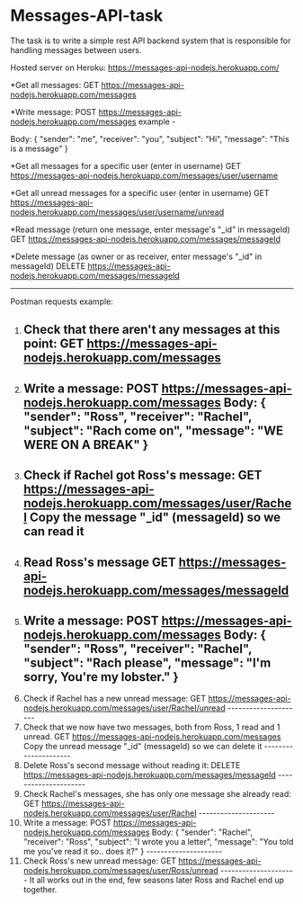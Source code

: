 # Messages-API-task
The task is to write a simple rest API backend system that is responsible for handling messages between users.

Hosted server on Heroku: https://messages-api-nodejs.herokuapp.com/

*Get all messages: 
GET https://messages-api-nodejs.herokuapp.com/messages

*Write message:
POST https://messages-api-nodejs.herokuapp.com/messages
example -

Body: { 
  "sender": "me",
  "receiver": "you",
  "subject": "Hi",
  "message": "This is a message" 
}

*Get all messages for a specific user (enter in username)
GET https://messages-api-nodejs.herokuapp.com/messages/user/username

*Get all unread messages for a specific user (enter in username)
GET https://messages-api-nodejs.herokuapp.com/messages/user/username/unread

*Read message (return one message, enter message's "_id" in messageId)
GET https://messages-api-nodejs.herokuapp.com/messages/messageId

*Delete message (as owner or as receiver, enter message's "_id" in messageId)
DELETE https://messages-api-nodejs.herokuapp.com/messages/messageId

-----------------------------------------------------------------------------
  
Postman requests example:
1. Check that there aren't any messages at this point:
    GET https://messages-api-nodejs.herokuapp.com/messages
    ---------------------
2. Write a message:
    POST https://messages-api-nodejs.herokuapp.com/messages
    Body:
    {
      "sender": "Ross",
      "receiver": "Rachel",
      "subject": "Rach come on",
      "message": "WE WERE ON A BREAK"
    }
    ---------------------
 3. Check if Rachel got Ross's message:
    GET https://messages-api-nodejs.herokuapp.com/messages/user/Rachel
    Copy the message "_id" (messageId) so we can read it
    ---------------------
 4. Read Ross's message
    GET https://messages-api-nodejs.herokuapp.com/messages/messageId
    ---------------------
 5. Write a message:
    POST https://messages-api-nodejs.herokuapp.com/messages
    Body:
    {
      "sender": "Ross",
      "receiver": "Rachel",
      "subject": "Rach please",
      "message": "I'm sorry, You're my lobster."
    }
    ---------------------
  6. Check if Rachel has a new unread message:
    GET https://messages-api-nodejs.herokuapp.com/messages/user/Rachel/unread
    ---------------------
  7. Check that we now have two messages, both from Ross, 1 read and 1 unread.
    GET https://messages-api-nodejs.herokuapp.com/messages
    Copy the unread message "_id" (messageId) so we can delete it
    ---------------------
  8. Delete Ross's second message without reading it:
    DELETE https://messages-api-nodejs.herokuapp.com/messages/messageId
    ---------------------
  9. Check Rachel's messages, she has only one message she already read:
    GET https://messages-api-nodejs.herokuapp.com/messages/user/Rachel
    ---------------------
  10. Write a message:
    POST https://messages-api-nodejs.herokuapp.com/messages
    Body:
    {
      "sender": "Rachel",
      "receiver": "Ross",
      "subject": "I wrote you a letter",
      "message": "You told me you've read it so.. does it?"
    }
    ---------------------
  11. Check Ross's new unread message:
    GET https://messages-api-nodejs.herokuapp.com/messages/user/Ross/unread
    ---------------------
  It all works out in the end, few seasons later Ross and Rachel end up together.
  
  
